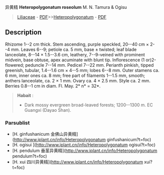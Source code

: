 异黄精 **Heteropolygonatum roseolum** M. N. Tamura & Ogisu

> [Liliaceae](http://www.iplant.cn/info/Liliaceae?t=foc) - [PDF](http://www.iplant.cn/foc/pdf/Liliaceae.pdf)>>[Heteropolygonatum](http://www.iplant.cn/info/Heteropolygonatum?t=foc) - [PDF](http://www.iplant.cn/foc/pdf/Heteropolygonatum.pdf)

## Description

Rhizome 1--2 cm thick. Stem ascending, purple speckled, 20--40 cm × 2--4 mm. Leaves 6--9; petiole ca. 5 mm, base ± twisted; leaf blade lanceolate, 8--14 × 1.5--3.6 cm, leathery, 7--9-veined with prominent midvein, base obtuse, apex acuminate with blunt tip. Inflorescence (1 or)2-flowered; peduncle 7--14 mm. Pedicel 7--22 mm. Perianth pinkish, tipped greenish, tubular, 1.4--1.6 cm × 4--5 mm; lobes 6--8 mm. Outer stamens ca. 6 mm, inner ones ca. 8 mm; free part of filaments 1--1.5 mm, smooth; anthers lanceolate, ca. 2 × 1 mm. Ovary ca. 4 × 2.5 mm. Style ca. 2 mm. Berries 0.8--1 cm in diam. Fl. May. 2* n* = 32*.

> **Habait** : 
>* Dark mossy evergreen broad-leaved forests; 1200--1300 m. EC Guangxi (Dayao Shan).

### Parsublist

* [H.  ginfushanicum  金佛山异黄精](http://www.iplant.cn/info/Heteropolygonatum ginfushanicum?t=foc)
* [H.  ogisui  ](http://www.iplant.cn/info/Heteropolygonatum ogisui?t=foc)
* [H.  pendulum  垂茎异黄精](http://www.iplant.cn/info/Heteropolygonatum pendulum?t=foc)
* [H.  xui  四川异黄精](http://www.iplant.cn/info/Heteropolygonatum xui?t=foc)
